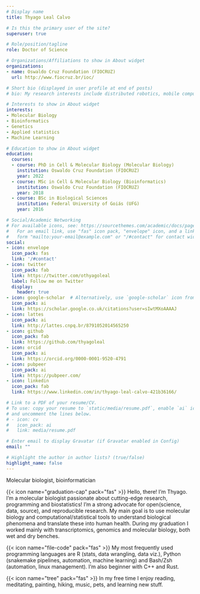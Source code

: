 ```yaml
---
# Display name
title: Thyago Leal Calvo

# Is this the primary user of the site?
superuser: true

# Role/position/tagline
role: Doctor of Science

# Organizations/Affiliations to show in About widget
organizations:
- name: Oswaldo Cruz Foundation (FIOCRUZ)
  url: http://www.fiocruz.br/ioc/

# Short bio (displayed in user profile at end of posts)
# bio: My research interests include distributed robotics, mobile computing and programmable matter.

# Interests to show in About widget
interests:
- Molecular Biology
- Bioinformatics
- Genetics
- Applied statistics
- Machine Learning

# Education to show in About widget
education:
  courses:
  - course: PhD in Cell & Molecular Biology (Molecular Biology)
    institution: Oswaldo Cruz Foundation (FIOCRUZ)
    year: 2022
  - course: MSc in Cell & Molecular Biology (Bioinformatics)
    institution: Oswaldo Cruz Foundation (FIOCRUZ)
    year: 2018
  - course: BSc in Biological Sciences
    institution: Federal University of Goiás (UFG)
    year: 2016

# Social/Academic Networking
# For available icons, see: https://sourcethemes.com/academic/docs/page-builder/#icons
#   For an email link, use "fas" icon pack, "envelope" icon, and a link in the
#   form "mailto:your-email@example.com" or "/#contact" for contact widget.
social:
- icon: envelope
  icon_pack: fas
  link: '/#contact'
- icon: twitter
  icon_pack: fab
  link: https://twitter.com/othyagoleal
  label: Follow me on Twitter
  display:
    header: true
- icon: google-scholar  # Alternatively, use `google-scholar` icon from `ai` icon pack
  icon_pack: ai
  link: https://scholar.google.co.uk/citations?user=sIwtMXoAAAAJ
- icon: lattes
  icon_pack: ai
  link: http://lattes.cnpq.br/8791052014565250
- icon: github
  icon_pack: fab
  link: https://github.com/thyagoleal
- icon: orcid
  icon_pack: ai
  link: https://orcid.org/0000-0001-9520-4791
- icon: pubpeer
  icon_pack: ai
  link: https://pubpeer.com/ 
- icon: linkedin
  icon_pack: fab
  link: https://www.linkedin.com/in/thyago-leal-calvo-421b36166/  

# Link to a PDF of your resume/CV.
# To use: copy your resume to `static/media/resume.pdf`, enable `ai` icons in `params.toml`, 
# and uncomment the lines below.
# - icon: cv
#   icon_pack: ai
#   link: media/resume.pdf

# Enter email to display Gravatar (if Gravatar enabled in Config)
email: ""

# Highlight the author in author lists? (true/false)
highlight_name: false
---
```

Molecular biologist, bioinformatician

{{< icon name="graduation-cap" pack="fas" >}} Hello, there! I’m Thyago. I’m a molecular biologist passionate about cutting-edge research, programming and biostatistics! I’m a strong advocate for open(science, data, source), and reproducible research. My main goal is to use molecular biology and computational/statistical tools to understand biological phenomena and translate these into human health. During my graduation I worked mainly with transcriptomics, genomics and molecular biology, both wet and dry benches.

{{< icon name="file-code" pack="fas" >}} My most frequently used programming languages are R (stats, data wrangling, data viz.), Python (snakemake pipelines, automation, machine learning) and Bash/Zsh (automation, linux management). I’m also beginner with C++ and Rust.

{{< icon name="tree" pack="fas" >}} In my free time I enjoy reading, meditating, painting, hiking, music, pets, and learning new stuff.

<!-- {{< icon name="download" pack="fas" >}} Download my {{< staticref "media/demo_resume.pdf" "newtab" >}}resumé{{< /staticref >}}. -->
